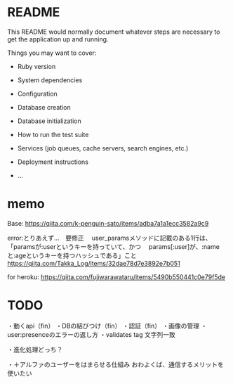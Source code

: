# README

This README would normally document whatever steps are necessary to get the
application up and running.

Things you may want to cover:

* Ruby version

* System dependencies

* Configuration

* Database creation

* Database initialization

* How to run the test suite

* Services (job queues, cache servers, search engines, etc.)

* Deployment instructions

* ...

# memo

Base:
https://qiita.com/k-penguin-sato/items/adba7a1a1ecc3582a9c9

error:とりあえず…　要修正
　user_paramsメソッドに記載のある1行は、
「paramsが:userというキーを持っていて、かつ
　params[:user]が、:nameと:ageというキーを持つハッシュである」こと
https://qiita.com/Takka_Log/items/32dae78d7e3892e7b051

for heroku:
https://qiita.com/fujiwarawataru/items/5490b550441c0e79f5de


# TODO
・動くapi（fin）
・DBの結びつけ（fin）
・認証（fin）
・画像の管理
・user:presenceのエラーの返し方
・validates tag 文字列一致

・進化処理どっち？

・＋アルファのユーザーをはまらせる仕組み
    おわよくば、通信するメリットを使いたい